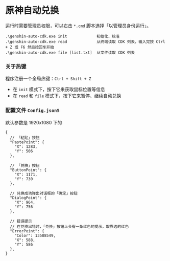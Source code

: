 ﻿# 原神自动兑换

运行时需要管理员权限，可以右击 `*.cmd` 脚本选择「以管理员身份运行」。

```text
.\genshin-auto-cdk.exe init             初始化、校准
.\genshin-auto-cdk.exe read             从终端读取 CDK 列表，输入完按 Ctrl + Z 或 F6 然后按回车开始
.\genshin-auto-cdk.exe file [list.txt]  从文件读取 CDK 列表
```

### 关于热键

程序注册一个全局热键：`Ctrl + Shift + Z`

* 在 `init` 模式下，按下它来获取鼠标位置等信息
* 在 `read` 和 `file` 模式下，按下它来暂停、继续自动兑换

### 配置文件 `Config.json5`

默认参数是 1920x1080 下的

```json5
{
  // 「粘贴」按钮
  "PastePoint": {
    "X": 1283,
    "Y": 506
  },

  // 「兑换」按钮
  "ButtonPoint": {
    "X": 1171,
    "Y": 730
  },

  // 兑换成功弹出对话框的「确定」按钮
  "DialogPoint": {
    "X": 964,
    "Y": 756
  },

  // 错误提示
  // 在兑换出错时，「兑换」按钮上会有一条红色的提示，取靠边的红色
  "ErrorPoint": {
    "Color": 13588549,
    "X": 588,
    "Y": 586
  },
}
```

